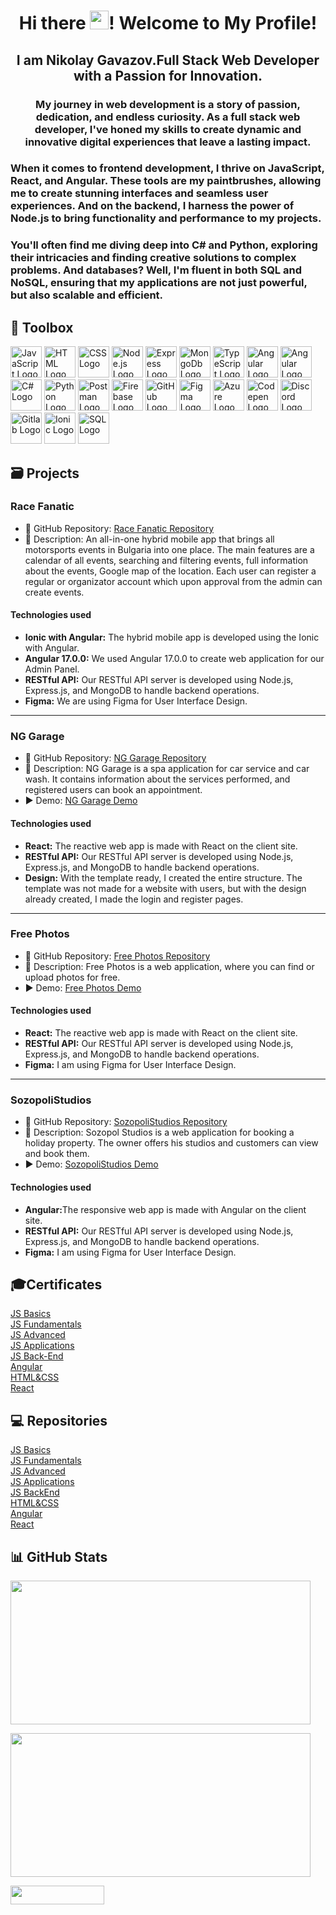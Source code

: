<h1 align="center">Hi there <img src="https://raw.githubusercontent.com/MartinHeinz/MartinHeinz/master/wave.gif" height="30px" style="max-width: 100%; display: inline-block;" data-target="animated-image.originalImage">! Welcome to My Profile!</h1>

<h2 align="center">I am Nikolay Gavazov.Full Stack Web Developer with a Passion for Innovation.</h2>
<h3 align="center">My journey in web development is a story of passion, dedication, and endless curiosity. As a full stack web developer, I've honed my skills to create dynamic and innovative digital experiences that leave a lasting impact.</h3>
  <h3>When it comes to frontend development, I thrive on JavaScript, React, and Angular. These tools are my paintbrushes, allowing me to create stunning interfaces and seamless user experiences. And on the backend, I harness the power of Node.js to bring functionality and performance to my projects.</h3>
  <h3>You'll often find me diving deep into C# and Python, exploring their intricacies and finding creative solutions to complex problems. And databases? Well, I'm fluent in both SQL and NoSQL, ensuring that my applications are not just powerful, but also scalable and efficient.</h3>

🧰 Toolbox
---
<a href='https://www.javascript.com/'><img src='https://skillicons.dev/icons?i=javascript' alt='JavaScript Logo' width='50px' height='50px'/></a>
<a href='https://developer.mozilla.org/en-US/docs/Web/HTML'><img src='https://skillicons.dev/icons?i=html' alt='HTML Logo' width='50px' height='50px'/></a>
<a href='https://developer.mozilla.org/en-US/docs/Web/CSS'><img src='https://skillicons.dev/icons?i=css' alt='CSS Logo' width='50px' height='50px'/></a>
<a href='https://nodejs.org/en'><img src='https://skillicons.dev/icons?i=nodejs' alt='Node.js Logo' width='50px' height='50px'/></a>
<a href='https://expressjs.com/'><img src='https://skillicons.dev/icons?i=express' alt='Express Logo' width='50px' height='50px'/></a>
<a href='https://www.mongodb.com/'><img src='https://skillicons.dev/icons?i=mongodb' alt='MongoDb Logo' width='50px' height='50px'/></a>
<a href='https://www.typescriptlang.org/'><img src='https://skillicons.dev/icons?i=typescript' alt='TypeScript Logo' width='50px' height='50px'/></a>
<a href='https://angular.io/'><img src='https://skillicons.dev/icons?i=angular' alt='Angular Logo' width='50px' height='50px'/></a>
<a href='https://react.dev/'><img src='https://skillicons.dev/icons?i=react' alt='Angular Logo' width='50px' height='50px'/></a>
<a href='https://dotnet.microsoft.com/en-us/apps/aspnet'><img src='https://skillicons.dev/icons?i=cs' alt='C# Logo' width='50px' height='50px'/></a>
<a href='https://www.python.org/'><img src='https://skillicons.dev/icons?i=python' alt='Python Logo' width='50px' height='50px'/></a>
<a href='https://www.postman.com/'><img src='https://skillicons.dev/icons?i=postman' alt='Postman Logo' width='50px' height='50px'/></a>
<a href='https://firebase.google.com/'><img src='https://skillicons.dev/icons?i=firebase' alt='Firebase Logo' width='50px' height='50px'/></a>
<a href='https://github.com/'><img src='https://skillicons.dev/icons?i=github' alt='GitHub Logo' width='50px' height='50px'/></a>
<a href='https://figma.com/'><img src='https://skillicons.dev/icons?i=figma' alt='Figma Logo' width='50px' height='50px'/></a>
<a href='https://azure.microsoft.com/en-us'><img src='https://skillicons.dev/icons?i=azure' alt='Azure Logo' width='50px' height='50px'/></a>
<a href='https://codepen.io/'><img src='https://skillicons.dev/icons?i=codepen' alt='Codepen Logo' width='50px' height='50px'/></a>
<a href='https://discord.com/'><img src='https://skillicons.dev/icons?i=discord' alt='Discord Logo' width='50px' height='50px'/></a>
<a href='https://about.gitlab.com/'><img src='https://skillicons.dev/icons?i=gitlab' alt='Gitlab Logo' width='50px' height='50px'/></a>
<a href='https://ionicframework.com/'><img src='https://www.svgrepo.com/show/353912/ionic-icon.svg' alt='Ionic Logo' width='50px' height='50px'/></a>
<a href='https://www.mysql.com/'><img src='https://skillicons.dev/icons?i=mysql' alt='SQL Logo' width='50px' height='50px'/></a>

<h2>🗃️ Projects</h2>

<h3>Race Fanatic</h3>
<ul>
  <li><div>📁 GitHub Repository: <a target="_new" href="https://github.com/Getsov/Motorsport-Events-App">Race Fanatic Repository</a></div></li>
  <li><div>📃 Description: An all-in-one hybrid mobile app that brings all motorsports events in Bulgaria into one place. The main features are a calendar of all events, searching and filtering events, full information about the events, Google map of the location. Each user can register a regular or organizator account which upon approval from the admin can create events.</div></li>
</ul>
<h4>Technologies used</h4>
<ul>
  <li><strong>Ionic with Angular:</strong> The hybrid mobile app is developed using the Ionic with Angular.</li>
  <li><strong>Angular 17.0.0:</strong> We used Angular 17.0.0 to create web application for our Admin Panel.</li>
  <li><strong>RESTful API:</strong> Our RESTful API server is developed using Node.js, Express.js, and MongoDB to handle backend operations.</li>
  <li><strong>Figma:</strong> We are using Figma for User Interface Design.</li>
</ul>

---

<h3>NG Garage</h3>
<ul>
  <li><div>📁 GitHub Repository: <a target="_new" href="https://github.com/Nikolay-Gavazov/NG-Garage">NG Garage Repository</a></div></li>
  <li><div>📃 Description: NG Garage is a spa application for car service and car wash. It contains information about the services performed, and registered users can book an appointment.</div></li>
  <li><div>▶️ Demo: <a target="_new" href="https://ng-garrage.web.app/">NG Garage Demo</a></div></li>
</ul>
<h4>Technologies used</h4>
<ul>
  <li><strong>React:</strong> The reactive web app is made with React on the client site.</li>
  <li><strong>RESTful API:</strong> Our RESTful API server is developed using Node.js, Express.js, and MongoDB to handle backend operations.</li>
  <li><strong>Design:</strong> With the template ready, I created the entire structure. The template was not made for a website with users, but with the design already created, I made the login and register pages.</li>
</ul>

---

<h3>Free Photos</h3>
<ul>
  <li><div>📁 GitHub Repository: <a target="_new" href="https://github.com/Nikolay-Gavazov/SoftUni/tree/main/React/React%20Final%20Project">Free Photos Repository</a></div></li>
  <li><div>📃 Description: Free Photos is a web application, where you can find or upload photos for free.</div></li>
  <li><div>▶️ Demo: <a target="_new" href="https://free-photos-ac0ea.web.app/">Free Photos Demo</a></div></li>
</ul>
<h4>Technologies used</h4>
<ul>
  <li><strong>React:</strong> The reactive web app is made with React on the client site.</li>
  <li><strong>RESTful API:</strong> Our RESTful API server is developed using Node.js, Express.js, and MongoDB to handle backend operations.</li>
  <li><strong>Figma:</strong> I am using Figma for User Interface Design.</li>
</ul>

---

<h3>SozopoliStudios</h3>
<ul>
  <li><div>📁 GitHub Repository: <a target="_new" href="https://github.com/Nikolay-Gavazov/SozopoliStudios">SozopoliStudios Repository</a></div></li>
  <li><div>📃 Description: Sozopol Studios is a web application for booking a holiday property. The owner offers his studios and customers can view and book them.</div></li>
  <li><div>▶️ Demo: <a target="_new" href="https://sozopolistudios.web.app/">SozopoliStudios Demo</a></div></li>
</ul>
<h4>Technologies used</h4>
<ul>
  <li><strong>Angular:</strong>The responsive web app is made with Angular on the client site.</li>
  <li><strong>RESTful API:</strong> Our RESTful API server is developed using Node.js, Express.js, and MongoDB to handle backend operations.</li>
  <li><strong>Figma:</strong> I am using Figma for User Interface Design.</li>
</ul>

<h2>🎓Certificates</h2>
<div><a target="_new" href="https://softuni.bg/certificates/certificates/converttoimage/137474?code=b24c3139">JS Basics</a></div>
<div><a href='https://softuni.bg/certificates/certificates/converttoimage/149490?code=21e0f7e9'>JS Fundamentals</a></div>
<div><a href='https://softuni.bg/certificates/certificates/converttoimage/160072?code=dac34f39'>JS Advanced</a></div>
<div><a href='https://softuni.bg/certificates/certificates/converttoimage/167752?code=781b7690'>JS Applications</a></div>
<div><a href='https://softuni.bg/certificates/certificates/converttoimage/175229?code=aeeca5bb'>JS Back-End</a></div>
<div><a href='https://softuni.bg/certificates/certificates/converttoimage/182993?code=6a015746'>Angular</a></div>
<div><a href='https://softuni.bg/certificates/certificates/converttoimage/191026?code=fe681870'>HTML&CSS</a></div>
<div><a href='https://softuni.bg/certificates/certificates/converttoimage/197926?code=60542fed'>React</a></div>

<h2>💻 Repositories</h2>
<div><a target="_new" href="https://github.com/Nikolay-Gavazov/SoftUni/tree/main/JS%20Basics">JS Basics</a></div>
<div><a target="_new" href="https://github.com/Nikolay-Gavazov/SoftUni/tree/main/JS%20Fundamentals">JS Fundamentals</a></div>
<div><a target="_new" href="https://github.com/Nikolay-Gavazov/SoftUni/tree/main/JS%20Advanced">JS Advanced</a></div>
<div><a target="_new" href="https://github.com/Nikolay-Gavazov/SoftUni/tree/main/JS%20Applications">JS Applications</a></div>
<div><a target="_new" href="https://github.com/Nikolay-Gavazov/SoftUni/tree/main/JS%20BackEnd">JS BackEnd</a></div>
<div><a target="_new" href="https://github.com/Nikolay-Gavazov/SoftUni/tree/main/HTML%26CSS">HTML&CSS</a></div>
<div><a target="_new" href="https://github.com/Nikolay-Gavazov/SoftUni/tree/main/Angular">Angular</a></div>
<div><a target="_new" href="https://github.com/Nikolay-Gavazov/SoftUni/tree/main/React">React</a></div>

📊 GitHub Stats
---

<a href='https://github.com/Nikolay-Gavazov'><img src='https://github-readme-stats.vercel.app/api?username=Nikolay-Gavazov&theme=vue-dark&show_icons=true&hide_border=true&count_private=true' width='480px' height='230px'/></a>

<a href='https://github.com/Nikolay-Gavazov'><img src='https://github-readme-stats.vercel.app/api/top-langs/?username=Nikolay-Gavazov&theme=vue-dark&show_icons=true&hide_border=true&layout=compact' width='480px' height='230px'/></a>

<a href='https://github.com/Nikolay-Gavazov'><img src='https://komarev.com/ghpvc/?username=nikolay-gavazov&color=blue' width="150px" height="30px"/></a>

